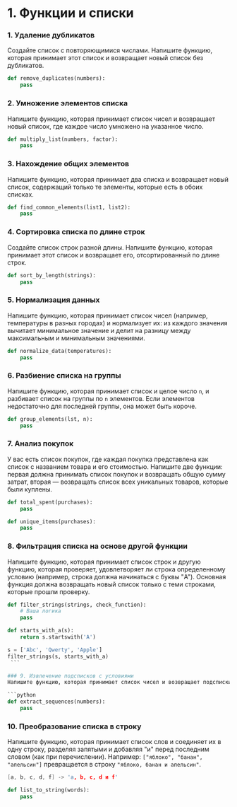 # 1. Функции и списки

### 1. Удаление дубликатов
   Создайте список с повторяющимися числами. Напишите функцию, которая принимает этот список и возвращает новый список без дубликатов.
   
   ```python
   def remove_duplicates(numbers):
       pass
   ```

### 2. Умножение элементов списка
   Напишите функцию, которая принимает список чисел и возвращает новый список, где каждое число умножено на указанное число.

   ```python
   def multiply_list(numbers, factor):
       pass
   ```

### 3. Нахождение общих элементов
   Напишите функцию, которая принимает два списка и возвращает новый список, содержащий только те элементы, которые есть в обоих списках.

   ```python
   def find_common_elements(list1, list2):
       pass
   ```

### 4. Сортировка списка по длине строк
   Создайте список строк разной длины. Напишите функцию, которая принимает этот список и возвращает его, отсортированный по длине строк.

   ```python
   def sort_by_length(strings):
       pass
   ```

### 5. Нормализация данных
   Напишите функцию, которая принимает список чисел (например, температуры в разных городах) и нормализует их: из каждого значения вычитает минимальное значение и делит на разницу между максимальным и минимальным значениями.

   ```python
   def normalize_data(temperatures):
       pass
   ```

### 6. Разбиение списка на группы
   Напишите функцию, которая принимает список и целое число `n`, и разбивает список на группы по `n` элементов. Если элементов недостаточно для последней группы, она может быть короче.

   ```python
   def group_elements(lst, n):
       pass
   ```

### 7. Анализ покупок
   У вас есть список покупок, где каждая покупка представлена как список с названием товара и его стоимостью. Напишите две функции: первая должна принимать список покупок и возвращать общую сумму затрат, вторая — возвращать список всех уникальных товаров, которые были куплены.

   ```python
   def total_spent(purchases):
       pass

   def unique_items(purchases):
       pass
   ```

### 8. Фильтрация списка на основе другой функции
   Напишите функцию, которая принимает список строк и другую функцию, которая проверяет, удовлетворяет ли строка определенному условию (например, строка должна начинаться с буквы "A"). Основная функция должна возвращать новый список только с теми строками, которые прошли проверку.

   ```python
   def filter_strings(strings, check_function):
       # Ваша логика
       pass

   def starts_with_a(s):
       return s.startswith('A')

   s = ['Abc', 'Qwerty', 'Apple']
   filter_strings(s, starts_with_a)
	```

### 9. Извлечение подсписков с условиями
   Напишите функцию, которая принимает список чисел и возвращает подсписки, каждый из которых содержит только числа, следующие подряд и не прерывающиеся. Например, из списка `[1, 2, 3, 7, 8]` должны получиться подсписки `[[1, 2, 3], [7, 8]]`.

   ```python
   def extract_sequences(numbers):
       pass
   ```

### 10. Преобразование списка в строку
   Напишите функцию, которая принимает список слов и соединяет их в одну строку, разделяя запятыми и добавляя "и" перед последним словом (как при перечислении). Например: `["яблоко", "банан", "апельсин"]` превращается в строку `"яблоко, банан и апельсин"`.
   ```c
   [a, b, c, d, f] -> 'a, b, c, d и f'
   ```

   ```python
   def list_to_string(words):
       pass
   ```
   
